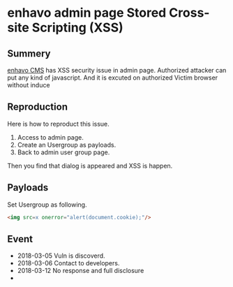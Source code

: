 # enhavo admin page Stored Cross-site Scripting (XSS)

## Summery

[enhavo CMS](https://www.enhavo.com/) has XSS security issue in admin page.
Authorized attacker can put any kind of javascript. And it is excuted on authorized Victim browser without induce


## Reproduction

Here is how to reproduct this issue.

 1. Access to admin page. 
 1. Create an Usergroup as payloads.
 1. Back to admin user group page.

Then you find that dialog is appeared and XSS is happen.


## Payloads

Set Usergroup as following.

```html
<img src=x onerror="alert(document.cookie);"/>
```

## Event

- 2018-03-05 Vuln is discoverd.
- 2018-03-06 Contact to developers.
- 2018-03-12 No response and full disclosure
- 